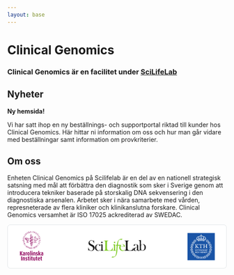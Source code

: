 ```yaml
---
layout: base
---
```

# Clinical Genomics 
### Clinical Genomics är en facilitet under [SciLifeLab](www.scilifelab.se)

## Nyheter
**Ny hemsida!**

Vi har satt ihop en ny beställnings- och supportportal riktad till kunder hos Clinical Genomics. Här hittar ni information om oss och hur man går vidare med beställningar samt information om provkriterier.

## Om oss
Enheten Clinical Genomics på Scilifelab är en del av en nationell strategisk satsning med mål att förbättra den diagnostik som sker i Sverige genom att introducera tekniker baserade på storskalig DNA sekvensering i den diagnostiska arsenalen. Arbetet sker i nära samarbete med vården, represneterade av flera kliniker och klinikanslutna forskare. Clinical Genomics versamhet är ISO 17025 ackrediterad av SWEDAC.

![company logos](/assets/img/logos.png)

